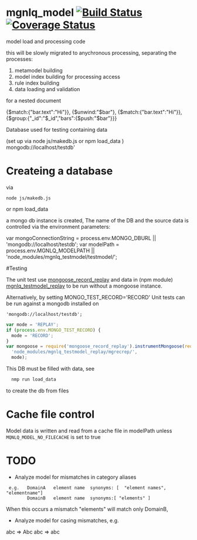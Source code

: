 # mgnlq_model  [![Build Status](https://travis-ci.org/jfseb/mgnlq_model.svg?branch=master)](https://travis-ci.org/jfseb/mgnlq_model)[![Coverage Status](https://coveralls.io/repos/github/jfseb/mgnlq_model/badge.svg)](https://coveralls.io/github/jfseb/mgnlq_model)


model load and processing code

this will be slowly migrated to anychronous processing, separating the
processes:

  1. metamodel building
  2. model index building for processing access
  3. rule index building
  4. data loading and validation



for a nested document

 {$match:{"bar.text":"Hi"}},
  {$unwind:"$bar"},
  {$match:{"bar.text":"Hi"}},
  {$group:{"_id":"$_id","bars":{$push:"$bar"}}}



Database used for testing containing data

(set up via node js/makedb.js or npm load_data )
  mongodb://localhost/testdb'




# Createing a database

via
```
node js/makedb.js
```
or npm load_data

a mongo db instance is created,
The name of the DB and the source data is controlled via the environment parameters:

var mongoConnectionString = process.env.MONGO_DBURL || 'mongodb://localhost/testdb';
var modelPath = process.env.MGNLQ_MODELPATH  || 'node_modules/mgnlq_testmodel/testmodel/';


#Testing

The unit test use
[mongoose_record_replay](https://www.npmjs.com/package/mongoose_record_replay)  and data in
(npm module) [mgnlq_testmodel_replay](https://www.npmjs.com/package/mgnlq_testmodel_replay)
to be run without a mongoose instance.

Alternatively, by setting MONGO_TEST_RECORD='RECORD'
Unit tests can be run against a mongodb installed on

```'mongodb://localhost/testdb';```



```javascript
var mode = 'REPLAY';
if (process.env.MONGO_TEST_RECORD) {
  mode = 'RECORD';
}
var mongoose = require('mongoose_record_replay').instrumentMongoose(require('mongoose'),
  'node_modules/mgnlq_testmodel_replay/mgrecrep/',
  mode);
```

This DB must be filled with data, see
```bash
  nmp run load_data
```
to create the db from files


# Cache file control

Model data is written and read from a cache file
in modelPath unless
```MQNLQ_MODEL_NO_FILECACHE```
is set to true

# TODO

- Analyze model for mismatches in category aliases

```
 e.g.   DomainA   element name  synonyms: [  "element names", "elementname"]
        DomainB   element name  synonyms:[ "elements" ]
```
When this occurs a mismatch "elements" will match only DomainB,


- Analyze model for casing mismatches, e.g.

abc => Abc
abc => abc

